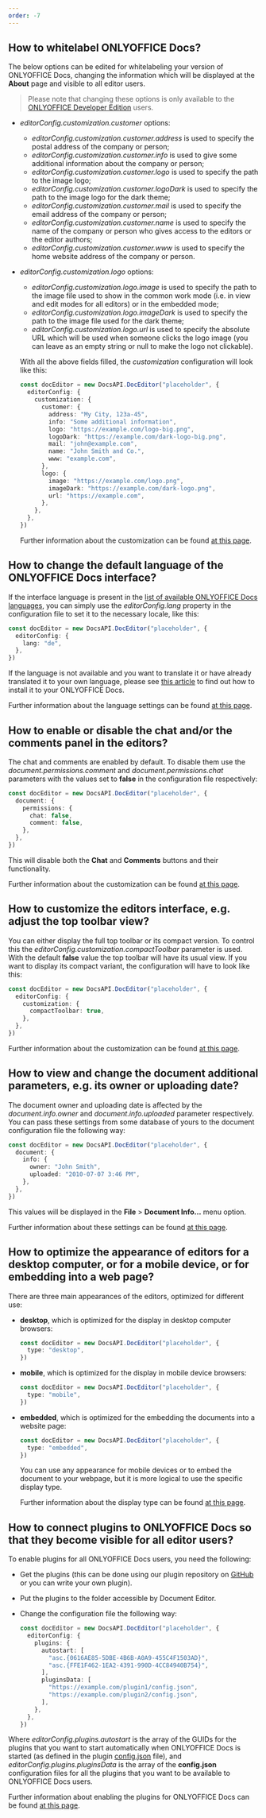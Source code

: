 ```yaml
---
order: -7
---
```


## How to whitelabel ONLYOFFICE Docs?

The below options can be edited for whitelabeling your version of ONLYOFFICE Docs, changing the information which will be displayed at the **About** page and visible to all editor users.

> Please note that changing these options is only available to the [ONLYOFFICE Developer Edition](https://www.onlyoffice.com/developer-edition-prices.aspx) users.

- *editorConfig.customization.customer* options:

  - *editorConfig.customization.customer.address* is used to specify the postal address of the company or person;
  - *editorConfig.customization.customer.info* is used to give some additional information about the company or person;
  - *editorConfig.customization.customer.logo* is used to specify the path to the image logo;
  - *editorConfig.customization.customer.logoDark* is used to specify the path to the image logo for the dark theme;
  - *editorConfig.customization.customer.mail* is used to specify the email address of the company or person;
  - *editorConfig.customization.customer.name* is used to specify the name of the company or person who gives access to the editors or the editor authors;
  - *editorConfig.customization.customer.www* is used to specify the home website address of the company or person.

- *editorConfig.customization.logo* options:

  - *editorConfig.customization.logo.image* is used to specify the path to the image file used to show in the common work mode (i.e. in view and edit modes for all editors) or in the embedded mode;
  - *editorConfig.customization.logo.imageDark* is used to specify the path to the image file used for the dark theme;
  - *editorConfig.customization.logo.url* is used to specify the absolute URL which will be used when someone clicks the logo image (you can leave as an empty string or null to make the logo not clickable).

  With all the above fields filled, the *customization* configuration will look like this:

  ``` ts
  const docEditor = new DocsAPI.DocEditor("placeholder", {
    editorConfig: {
      customization: {
        customer: {
          address: "My City, 123a-45",
          info: "Some additional information",
          logo: "https://example.com/logo-big.png",
          logoDark: "https://example.com/dark-logo-big.png",
          mail: "john@example.com",
          name: "John Smith and Co.",
          www: "example.com",
        },
        logo: {
          image: "https://example.com/logo.png",
          imageDark: "https://example.com/dark-logo.png",
          url: "https://example.com",
        },
      },
    },
  })
  ```

  Further information about the customization can be found [at this page](../../../Usage%20API/Config/Editor/Customization/index.md).

## How to change the default language of the ONLYOFFICE Docs interface?

If the interface language is present in the [list of available ONLYOFFICE Docs languages](https://helpcenter.onlyoffice.com/server/document/available-languages.aspx), you can simply use the *editorConfig.lang* property in the configuration file to set it to the necessary locale, like this:

  ``` ts
  const docEditor = new DocsAPI.DocEditor("placeholder", {
    editorConfig: {
      lang: "de",
    },
  })
  ```

If the language is not available and you want to translate it or have already translated it to your own language, please see [this article](https://helpcenter.onlyoffice.com/server/docker/document/add-interface-language.aspx) to find out how to install it to your ONLYOFFICE Docs.

Further information about the language settings can be found [at this page](../../../Usage%20API/Config/Editor/index.md).

## How to enable or disable the chat and/or the comments panel in the editors?

The chat and comments are enabled by default. To disable them use the *document.permissions.comment* and *document.permissions.chat* parameters with the values set to **false** in the configuration file respectively:

  ``` ts
  const docEditor = new DocsAPI.DocEditor("placeholder", {
    document: {
      permissions: {
        chat: false,
        comment: false,
      },
    },
  })
  ```

This will disable both the **Chat** and **Comments** buttons and their functionality.

Further information about the customization can be found [at this page](../../../Usage%20API/Config/Editor/Customization/index.md).

## How to customize the editors interface, e.g. adjust the top toolbar view?

You can either display the full top toolbar or its compact version. To control this the *editorConfig.customization.compactToolbar* parameter is used. With the default **false** value the top toolbar will have its usual view. If you want to display its compact variant, the configuration will have to look like this:

  ``` ts
  const docEditor = new DocsAPI.DocEditor("placeholder", {
    editorConfig: {
      customization: {
        compactToolbar: true,
      },
    },
  })
  ```

Further information about the customization can be found [at this page](../../../Usage%20API/Config/Editor/Customization/index.md).

## How to view and change the document additional parameters, e.g. its owner or uploading date?

The document owner and uploading date is affected by the *document.info.owner* and *document.info.uploaded* parameter respectively. You can pass these settings from some database of yours to the document configuration file the following way:

  ``` ts
  const docEditor = new DocsAPI.DocEditor("placeholder", {
    document: {
      info: {
        owner: "John Smith",
        uploaded: "2010-07-07 3:46 PM",
      },
    },
  })
  ```

This values will be displayed in the **File** > **Document Info...** menu option.

Further information about these settings can be found [at this page](../../../Usage%20API/Config/Document/Info/index.md).

## How to optimize the appearance of editors for a desktop computer, or for a mobile device, or for embedding into a web page?

There are three main appearances of the editors, optimized for different use:

- **desktop**, which is optimized for the display in desktop computer browsers:

  ``` ts
  const docEditor = new DocsAPI.DocEditor("placeholder", {
    type: "desktop",
  })
  ```

- **mobile**, which is optimized for the display in mobile device browsers:

  ``` ts
  const docEditor = new DocsAPI.DocEditor("placeholder", {
    type: "mobile",
  })
  ```

- **embedded**, which is optimized for the embedding the documents into a website page:

  ``` ts
  const docEditor = new DocsAPI.DocEditor("placeholder", {
    type: "embedded",
  })
  ```

  You can use any appearance for mobile devices or to embed the document to your webpage, but it is more logical to use the specific display type.

  Further information about the display type can be found [at this page](../../../Usage%20API/Config/index.md#type).

## How to connect plugins to ONLYOFFICE Docs so that they become visible for all editor users?

To enable plugins for all ONLYOFFICE Docs users, you need the following:

- Get the plugins (this can be done using our plugin repository on [GitHub](https://github.com/ONLYOFFICE/sdkjs-plugins) or you can write your own plugin).

- Put the plugins to the folder accessible by Document Editor.

- Change the configuration file the following way:

  ``` ts
  const docEditor = new DocsAPI.DocEditor("placeholder", {
    editorConfig: {
      plugins: {
        autostart: [
          "asc.{0616AE85-5DBE-4B6B-A0A9-455C4F1503AD}",
          "asc.{FFE1F462-1EA2-4391-990D-4CC84940B754}",
        ],
        pluginsData: [
          "https://example.com/plugin1/config.json",
          "https://example.com/plugin2/config.json",
        ],
      },
    },
  })
  ```

Where *editorConfig.plugins.autostart* is the array of the GUIDs for the plugins that you want to start automatically when ONLYOFFICE Docs is started (as defined in the plugin [config.json](../../../../Plugin%20and%20Macros/Usage%20API/Config/index.md#guid) file), and *editorConfig.plugins.pluginsData* is the array of the **config.json** configuration files for all the plugins that you want to be available to ONLYOFFICE Docs users.

Further information about enabling the plugins for ONLYOFFICE Docs can be found [at this page](../../../Usage%20API/Config/Editor/Plugins/index.md).
